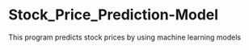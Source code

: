 # Stock_Price_Prediction-Model
 This program predicts stock prices by using machine learning models
